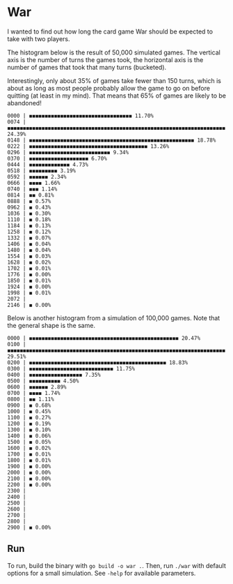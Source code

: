 # War

I wanted to find out how long the card game War should be expected to take with
two players.

The histogram below is the result of 50,000 simulated games. The vertical axis
is the number of turns the games took, the horizontal axis is the number of
games that took that many turns (bucketed).

Interestingly, only about 35% of games take fewer than 150 turns, which is about
as long as most people probably allow the game to go on before quitting (at
least in my mind). That means that 65% of games are likely to be abandoned!

```
0000 | ◼◼◼◼◼◼◼◼◼◼◼◼◼◼◼◼◼◼◼◼◼◼◼◼◼◼◼◼◼◼◼◼◼ 11.70%
0074 | ◼◼◼◼◼◼◼◼◼◼◼◼◼◼◼◼◼◼◼◼◼◼◼◼◼◼◼◼◼◼◼◼◼◼◼◼◼◼◼◼◼◼◼◼◼◼◼◼◼◼◼◼◼◼◼◼◼◼◼◼◼◼◼◼◼◼◼◼◼◼ 24.39%
0148 | ◼◼◼◼◼◼◼◼◼◼◼◼◼◼◼◼◼◼◼◼◼◼◼◼◼◼◼◼◼◼◼◼◼◼◼◼◼◼◼◼◼◼◼◼◼◼◼◼◼◼◼◼◼ 18.78%
0222 | ◼◼◼◼◼◼◼◼◼◼◼◼◼◼◼◼◼◼◼◼◼◼◼◼◼◼◼◼◼◼◼◼◼◼◼◼◼◼ 13.26%
0296 | ◼◼◼◼◼◼◼◼◼◼◼◼◼◼◼◼◼◼◼◼◼◼◼◼◼◼ 9.34%
0370 | ◼◼◼◼◼◼◼◼◼◼◼◼◼◼◼◼◼◼◼ 6.70%
0444 | ◼◼◼◼◼◼◼◼◼◼◼◼◼ 4.73%
0518 | ◼◼◼◼◼◼◼◼◼ 3.19%
0592 | ◼◼◼◼◼◼ 2.34%
0666 | ◼◼◼◼ 1.66%
0740 | ◼◼◼ 1.14%
0814 | ◼◼ 0.81%
0888 | ◼ 0.57%
0962 | ◼ 0.43%
1036 | ◼ 0.30%
1110 | ◼ 0.18%
1184 | ◼ 0.13%
1258 | ◼ 0.12%
1332 | ◼ 0.07%
1406 | ◼ 0.04%
1480 | ◼ 0.04%
1554 | ◼ 0.03%
1628 | ◼ 0.02%
1702 | ◼ 0.01%
1776 | ◼ 0.00%
1850 | ◼ 0.01%
1924 | ◼ 0.00%
1998 | ◼ 0.01%
2072 |
2146 | ◼ 0.00%
```

Below is another histogram from a simulation of 100,000 games. Note that
the general shape is the same.

```
0000 | ◼◼◼◼◼◼◼◼◼◼◼◼◼◼◼◼◼◼◼◼◼◼◼◼◼◼◼◼◼◼◼◼◼◼◼◼◼◼◼◼◼◼◼◼◼◼◼◼ 20.47%
0100 | ◼◼◼◼◼◼◼◼◼◼◼◼◼◼◼◼◼◼◼◼◼◼◼◼◼◼◼◼◼◼◼◼◼◼◼◼◼◼◼◼◼◼◼◼◼◼◼◼◼◼◼◼◼◼◼◼◼◼◼◼◼◼◼◼◼◼◼◼◼◼ 29.51%
0200 | ◼◼◼◼◼◼◼◼◼◼◼◼◼◼◼◼◼◼◼◼◼◼◼◼◼◼◼◼◼◼◼◼◼◼◼◼◼◼◼◼◼◼◼◼ 18.83%
0300 | ◼◼◼◼◼◼◼◼◼◼◼◼◼◼◼◼◼◼◼◼◼◼◼◼◼◼◼ 11.75%
0400 | ◼◼◼◼◼◼◼◼◼◼◼◼◼◼◼◼◼ 7.35%
0500 | ◼◼◼◼◼◼◼◼◼◼ 4.50%
0600 | ◼◼◼◼◼◼ 2.89%
0700 | ◼◼◼◼ 1.74%
0800 | ◼◼ 1.11%
0900 | ◼ 0.68%
1000 | ◼ 0.45%
1100 | ◼ 0.27%
1200 | ◼ 0.19%
1300 | ◼ 0.10%
1400 | ◼ 0.06%
1500 | ◼ 0.05%
1600 | ◼ 0.02%
1700 | ◼ 0.01%
1800 | ◼ 0.01%
1900 | ◼ 0.00%
2000 | ◼ 0.00%
2100 | ◼ 0.00%
2200 | ◼ 0.00%
2300 |
2400 |
2500 |
2600 |
2700 |
2800 |
2900 | ◼ 0.00%
```

## Run

To run, build the binary with `go build -o war .`. Then, run `./war` with
default options for a small simulation. See `-help` for available parameters.
